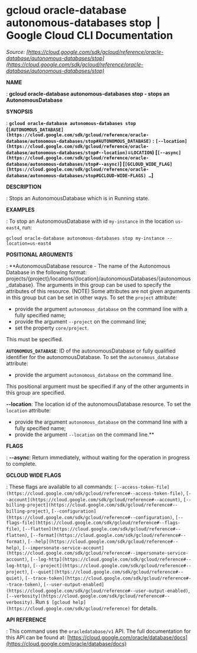 # gcloud oracle-database autonomous-databases stop  |  Google Cloud CLI Documentation

*Source: [https://cloud.google.com/sdk/gcloud/reference/oracle-database/autonomous-databases/stop](https://cloud.google.com/sdk/gcloud/reference/oracle-database/autonomous-databases/stop)*

**NAME**

: **gcloud oracle-database autonomous-databases stop - stops an AutonomousDatabase**

**SYNOPSIS**

: **`gcloud oracle-database autonomous-databases stop` (`[AUTONOMOUS_DATABASE](https://cloud.google.com/sdk/gcloud/reference/oracle-database/autonomous-databases/stop#AUTONOMOUS_DATABASE)` : `[--location](https://cloud.google.com/sdk/gcloud/reference/oracle-database/autonomous-databases/stop#--location)`=`LOCATION`) [`[--async](https://cloud.google.com/sdk/gcloud/reference/oracle-database/autonomous-databases/stop#--async)`] [`[GCLOUD_WIDE_FLAG](https://cloud.google.com/sdk/gcloud/reference/oracle-database/autonomous-databases/stop#GCLOUD-WIDE-FLAGS) …`]**

**DESCRIPTION**

: Stops an AutonomousDatabase which is in Running state.

**EXAMPLES**

: To stop an AutonomousDatabase with id `my-instance` in the location
`us-east4`, run:

```
gcloud oracle-database autonomous-databases stop my-instance --location=us-east4
```

**POSITIONAL ARGUMENTS**

: **AutonomousDatabase resource - The name of the Autonomous Database in the
following format:
projects/{project}/locations/{location}/autonomousDatabases/{autonomous_database}.
The arguments in this group can be used to specify the attributes of this
resource. (NOTE) Some attributes are not given arguments in this group but can
be set in other ways.
To set the `project` attribute:

- provide the argument `autonomous_database` on the command line with a
fully specified name;
- provide the argument `--project` on the command line;
- set the property `core/project`.

This must be specified.

**`AUTONOMOUS_DATABASE`**:
ID of the autonomousDatabase or fully qualified identifier for the
autonomousDatabase.
To set the `autonomous_database` attribute:

- provide the argument `autonomous_database` on the command line.

This positional argument must be specified if any of the other arguments in this
group are specified.

**--location**:
The location id of the autonomousDatabase resource.
To set the `location` attribute:

- provide the argument `autonomous_database` on the command line with a
fully specified name;
- provide the argument `--location` on the command line.**

**FLAGS**

: **--async**:
Return immediately, without waiting for the operation in progress to complete.

**GCLOUD WIDE FLAGS**

: These flags are available to all commands: `[--access-token-file](https://cloud.google.com/sdk/gcloud/reference#--access-token-file)`,
`[--account](https://cloud.google.com/sdk/gcloud/reference#--account)`, `[--billing-project](https://cloud.google.com/sdk/gcloud/reference#--billing-project)`,
`[--configuration](https://cloud.google.com/sdk/gcloud/reference#--configuration)`,
`[--flags-file](https://cloud.google.com/sdk/gcloud/reference#--flags-file)`,
`[--flatten](https://cloud.google.com/sdk/gcloud/reference#--flatten)`, `[--format](https://cloud.google.com/sdk/gcloud/reference#--format)`, `[--help](https://cloud.google.com/sdk/gcloud/reference#--help)`, `[--impersonate-service-account](https://cloud.google.com/sdk/gcloud/reference#--impersonate-service-account)`,
`[--log-http](https://cloud.google.com/sdk/gcloud/reference#--log-http)`,
`[--project](https://cloud.google.com/sdk/gcloud/reference#--project)`, `[--quiet](https://cloud.google.com/sdk/gcloud/reference#--quiet)`, `[--trace-token](https://cloud.google.com/sdk/gcloud/reference#--trace-token)`, `[--user-output-enabled](https://cloud.google.com/sdk/gcloud/reference#--user-output-enabled)`,
`[--verbosity](https://cloud.google.com/sdk/gcloud/reference#--verbosity)`.
Run `$ [gcloud help](https://cloud.google.com/sdk/gcloud/reference)` for details.

**API REFERENCE**

: This command uses the `oracledatabase/v1` API. The full documentation
for this API can be found at: [https://cloud.google.com/oracle/database/docs](https://cloud.google.com/oracle/database/docs)